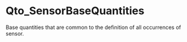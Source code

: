 # Qto_SensorBaseQuantities

Base quantities that are common to the definition of all occurrences of sensor.<!-- end of definition -->
